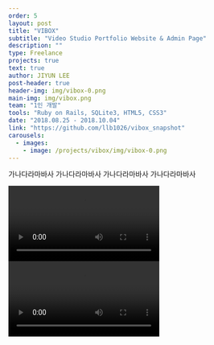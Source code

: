 ```yaml
---
order: 5
layout: post
title: "VIBOX"
subtitle: "Video Studio Portfolio Website & Admin Page"
description: ""
type: Freelance
projects: true
text: true
author: JIYUN LEE
post-header: true
header-img: img/vibox-0.png
main-img: img/vibox.png
team: "1인 개발"
tools: "Ruby on Rails, SQLite3, HTML5, CSS3"
date: "2018.08.25 - 2018.10.04"
link: "https://github.com/llb1026/vibox_snapshot"
carousels:
  - images: 
    - image: /projects/vibox/img/vibox-0.png
---
```


가나다라마바사 가나다라마바사 가나다라마바사 가나다라마바사

<video controls>
    <source src="video/vibox_main.mp4" type="video/mp4">
</video>

<br />

<video controls>
    <source src="video/vibox_backoffice.mp4" type="video/mp4">
</video>